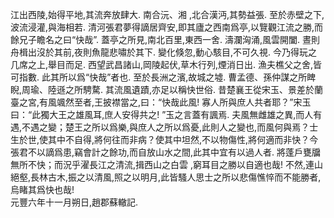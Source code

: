 江出西陵,始得平地,其流奔放肆大. 南合沅、湘 ,北合漢沔,其勢益張. 至於赤壁之下,波流浸灌,與海相若. 清河張君夢得謫居齊安,即其廬之西南爲亭,以覽觀江流之勝,而餘兄子瞻名之曰“快哉”. 
蓋亭之所見,南北百里,東西一舍. 濤瀾洶涌,風雲開闔. 晝則舟楫出沒於其前,夜則魚龍悲嘯於其下. 變化倏忽,動心駭目,不可久視. 今乃得玩之几席之上,舉目而足. 西望武昌諸山,岡陵起伏,草木行列,煙消日出. 漁夫樵父之舍,皆可指數. 此其所以爲“快哉”者也. 至於長洲之濱,故城之墟. 曹孟德、孫仲謀之所睥睨,周瑜、陸遜之所騁騖. 其流風遺蹟,亦足以稱快世俗. 
昔楚襄王從宋玉、景差於蘭臺之宮,有風颯然至者,王披襟當之,曰：“快哉此風!  寡人所與庶人共者耶？”宋玉曰：“此獨大王之雄風耳,庶人安得共之!  ”玉之言蓋有諷焉. 夫風無雌雄之異,而人有遇,不遇之變；楚王之所以爲樂,與庶人之所以爲憂,此則人之變也,而風何與焉？士生於世,使其中不自得,將何往而非病？使其中坦然,不以物傷性,將何適而非快？今張君不以謫爲患,竊會計之餘功,而自放山水之間,此其中宜有以過人者. 將蓬戶甕牖無所不快；而況乎濯長江之清流,揖西山之白雲 ,窮耳目之勝以自適也哉!  不然,連山絕壑,長林古木,振之以清風,照之以明月,此皆騷人思士之所以悲傷憔悴而不能勝者,烏睹其爲快也哉!  
元豐六年十一月朔日,趙郡蘇轍記. 